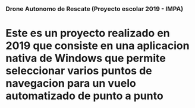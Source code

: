 ### Drone Autonomo de Rescate (Proyecto escolar 2019 - IMPA)
# Este es un proyecto realizado en 2019 que consiste en una aplicacion nativa de Windows que permite seleccionar varios puntos de navegacion para un vuelo automatizado de punto a punto
